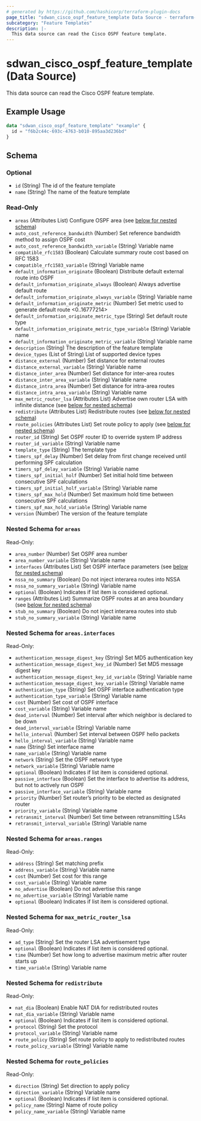 ```yaml
---
# generated by https://github.com/hashicorp/terraform-plugin-docs
page_title: "sdwan_cisco_ospf_feature_template Data Source - terraform-provider-sdwan"
subcategory: "Feature Templates"
description: |-
  This data source can read the Cisco OSPF feature template.
---
```


# sdwan_cisco_ospf_feature_template (Data Source)

This data source can read the Cisco OSPF feature template.

## Example Usage

```terraform
data "sdwan_cisco_ospf_feature_template" "example" {
  id = "f6b2c44c-693c-4763-b010-895aa3d236bd"
}
```

<!-- schema generated by tfplugindocs -->
## Schema

### Optional

- `id` (String) The id of the feature template
- `name` (String) The name of the feature template

### Read-Only

- `areas` (Attributes List) Configure OSPF area (see [below for nested schema](#nestedatt--areas))
- `auto_cost_reference_bandwidth` (Number) Set reference bandwidth method to assign OSPF cost
- `auto_cost_reference_bandwidth_variable` (String) Variable name
- `compatible_rfc1583` (Boolean) Calculate summary route cost based on RFC 1583
- `compatible_rfc1583_variable` (String) Variable name
- `default_information_originate` (Boolean) Distribute default external route into OSPF
- `default_information_originate_always` (Boolean) Always advertise default route
- `default_information_originate_always_variable` (String) Variable name
- `default_information_originate_metric` (Number) Set metric used to generate default route <0..16777214>
- `default_information_originate_metric_type` (String) Set default route type
- `default_information_originate_metric_type_variable` (String) Variable name
- `default_information_originate_metric_variable` (String) Variable name
- `description` (String) The description of the feature template
- `device_types` (List of String) List of supported device types
- `distance_external` (Number) Set distance for external routes
- `distance_external_variable` (String) Variable name
- `distance_inter_area` (Number) Set distance for inter-area routes
- `distance_inter_area_variable` (String) Variable name
- `distance_intra_area` (Number) Set distance for intra-area routes
- `distance_intra_area_variable` (String) Variable name
- `max_metric_router_lsa` (Attributes List) Advertise own router LSA with infinite distance (see [below for nested schema](#nestedatt--max_metric_router_lsa))
- `redistribute` (Attributes List) Redistribute routes (see [below for nested schema](#nestedatt--redistribute))
- `route_policies` (Attributes List) Set route policy to apply (see [below for nested schema](#nestedatt--route_policies))
- `router_id` (String) Set OSPF router ID to override system IP address
- `router_id_variable` (String) Variable name
- `template_type` (String) The template type
- `timers_spf_delay` (Number) Set delay from first change received until performing SPF calculation
- `timers_spf_delay_variable` (String) Variable name
- `timers_spf_initial_holf` (Number) Set initial hold time between consecutive SPF calculations
- `timers_spf_initial_holf_variable` (String) Variable name
- `timers_spf_max_hold` (Number) Set maximum hold time between consecutive SPF calculations
- `timers_spf_max_hold_variable` (String) Variable name
- `version` (Number) The version of the feature template

<a id="nestedatt--areas"></a>
### Nested Schema for `areas`

Read-Only:

- `area_number` (Number) Set OSPF area number
- `area_number_variable` (String) Variable name
- `interfaces` (Attributes List) Set OSPF interface parameters (see [below for nested schema](#nestedatt--areas--interfaces))
- `nssa_no_summary` (Boolean) Do not inject interarea routes into NSSA
- `nssa_no_summary_variable` (String) Variable name
- `optional` (Boolean) Indicates if list item is considered optional.
- `ranges` (Attributes List) Summarize OSPF routes at an area boundary (see [below for nested schema](#nestedatt--areas--ranges))
- `stub_no_summary` (Boolean) Do not inject interarea routes into stub
- `stub_no_summary_variable` (String) Variable name

<a id="nestedatt--areas--interfaces"></a>
### Nested Schema for `areas.interfaces`

Read-Only:

- `authentication_message_digest_key` (String) Set MD5 authentication key
- `authentication_message_digest_key_id` (Number) Set MD5 message digest key
- `authentication_message_digest_key_id_variable` (String) Variable name
- `authentication_message_digest_key_variable` (String) Variable name
- `authentication_type` (String) Set OSPF interface authentication type
- `authentication_type_variable` (String) Variable name
- `cost` (Number) Set cost of OSPF interface
- `cost_variable` (String) Variable name
- `dead_interval` (Number) Set interval after which neighbor is declared to be down
- `dead_interval_variable` (String) Variable name
- `hello_interval` (Number) Set interval between OSPF hello packets
- `hello_interval_variable` (String) Variable name
- `name` (String) Set interface name
- `name_variable` (String) Variable name
- `network` (String) Set the OSPF network type
- `network_variable` (String) Variable name
- `optional` (Boolean) Indicates if list item is considered optional.
- `passive_interface` (Boolean) Set the interface to advertise its address, but not to actively run OSPF
- `passive_interface_variable` (String) Variable name
- `priority` (Number) Set router’s priority to be elected as designated router
- `priority_variable` (String) Variable name
- `retransmit_interval` (Number) Set time between retransmitting LSAs
- `retransmit_interval_variable` (String) Variable name


<a id="nestedatt--areas--ranges"></a>
### Nested Schema for `areas.ranges`

Read-Only:

- `address` (String) Set matching prefix
- `address_variable` (String) Variable name
- `cost` (Number) Set cost for this range
- `cost_variable` (String) Variable name
- `no_advertise` (Boolean) Do not advertise this range
- `no_advertise_variable` (String) Variable name
- `optional` (Boolean) Indicates if list item is considered optional.



<a id="nestedatt--max_metric_router_lsa"></a>
### Nested Schema for `max_metric_router_lsa`

Read-Only:

- `ad_type` (String) Set the router LSA advertisement type
- `optional` (Boolean) Indicates if list item is considered optional.
- `time` (Number) Set how long to advertise maximum metric after router starts up
- `time_variable` (String) Variable name


<a id="nestedatt--redistribute"></a>
### Nested Schema for `redistribute`

Read-Only:

- `nat_dia` (Boolean) Enable NAT DIA for redistributed routes
- `nat_dia_variable` (String) Variable name
- `optional` (Boolean) Indicates if list item is considered optional.
- `protocol` (String) Set the protocol
- `protocol_variable` (String) Variable name
- `route_policy` (String) Set route policy to apply to redistributed routes
- `route_policy_variable` (String) Variable name


<a id="nestedatt--route_policies"></a>
### Nested Schema for `route_policies`

Read-Only:

- `direction` (String) Set direction to apply policy
- `direction_variable` (String) Variable name
- `optional` (Boolean) Indicates if list item is considered optional.
- `policy_name` (String) Name of route policy
- `policy_name_variable` (String) Variable name
